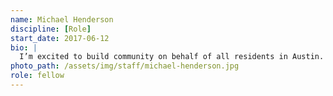 ```yaml
---
name: Michael Henderson
discipline: [Role]
start_date: 2017-06-12
bio: |
  I’m excited to build community on behalf of all residents in Austin. Working with the Fellows aligns with my core values of education, empathy, entrepreneurship, and empowerment. How can we use our tech skill sets to move forward in City services?
photo_path: /assets/img/staff/michael-henderson.jpg
role: fellow
---
```


